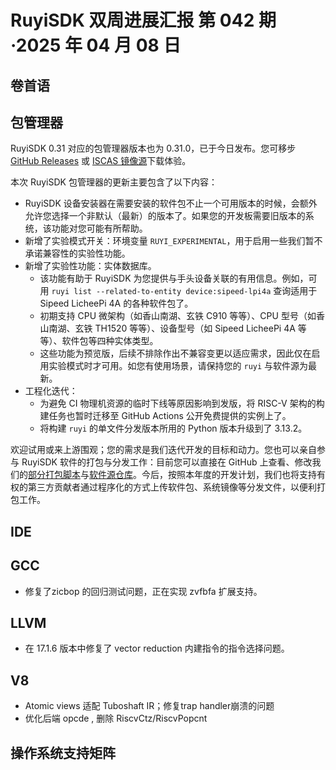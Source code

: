 # RuyiSDK 双周进展汇报  第 042 期·2025 年 04 月 08 日

## 卷首语

## 包管理器

RuyiSDK 0.31 对应的包管理器版本也为 0.31.0，已于今日发布。您可移步
[GitHub Releases][ruyi-0.31.0-gh] 或 [ISCAS 镜像源][ruyi-0.31.0-iscas]下载体验。

[ruyi-0.31.0-gh]: https://github.com/ruyisdk/ruyi/releases/tag/0.31.0
[ruyi-0.31.0-iscas]: https://mirror.iscas.ac.cn/ruyisdk/ruyi/releases/0.31.0/

本次 RuyiSDK 包管理器的更新主要包含了以下内容：

* RuyiSDK 设备安装器在需要安装的软件包不止一个可用版本的时候，会额外允许您选择一个非默认（最新）的版本了。如果您的开发板需要旧版本的系统，该功能对您可能有所帮助。
* 新增了实验模式开关：环境变量 `RUYI_EXPERIMENTAL`，用于启用一些我们暂不承诺兼容性的实验性功能。
* 新增了实验性功能：实体数据库。
    * 该功能有助于 RuyiSDK 为您提供与手头设备关联的有用信息。例如，可用 `ruyi list --related-to-entity device:sipeed-lpi4a` 查询适用于 Sipeed LicheePi 4A 的各种软件包了。
    * 初期支持 CPU 微架构（如香山南湖、玄铁 C910 等等）、CPU 型号（如香山南湖、玄铁 TH1520 等等）、设备型号（如 Sipeed LicheePi 4A 等等）、软件包等四种实体类型。
    * 这些功能为预览版，后续不排除作出不兼容变更以适应需求，因此仅在启用实验模式时才可用。如您有使用场景，请保持您的 `ruyi` 与软件源为最新。
* 工程化迭代：
    * 为避免 CI 物理机资源的临时下线等原因影响到发版，将 RISC-V 架构的构建任务也暂时迁移至 GitHub Actions 公开免费提供的实例上了。
    * 将构建 `ruyi` 的单文件分发版本所用的 Python 版本升级到了 3.13.2。

欢迎试用或来上游围观；您的需求是我们迭代开发的目标和动力。您也可以亲自参与
RuyiSDK 软件的打包与分发工作：目前您可以直接在 GitHub 上查看、修改我们的[部分打包脚本](https://github.com/ruyisdk/ruyici)与[软件源仓库](https://github.com/ruyisdk/packages-index)。今后，按照本年度的开发计划，我们也将支持有权的第三方贡献者通过程序化的方式上传软件包、系统镜像等分发文件，以便利打包工作。

## IDE

## GCC
- 修复了zicbop 的回归测试问题，正在实现 zvfbfa 扩展支持。

## LLVM

- 在 17.1.6 版本中修复了 vector reduction 内建指令的指令选择问题。

## V8
- Atomic views 适配 Tuboshaft IR；修复trap handler崩溃的问题
- 优化后端 opcde , 删除 RiscvCtz/RiscvPopcnt

## 操作系统支持矩阵
